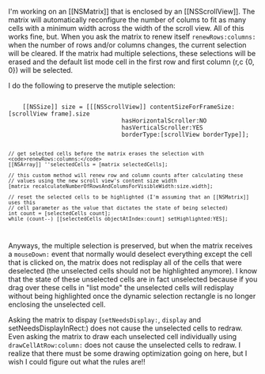 I'm working on an [[NSMatrix]] that is enclosed by an [[NSScrollView]]. The matrix will automatically reconfigure the number of colums to fit as many cells with a minimum width across the width of the scroll view. All of this works fine, but. When you ask the matrix to renew itself <code>renewRows:columns:</code> when the number of rows and/or columns changes, the current selection will be cleared. If the matrix had multiple selections, these selections will be erased and the default list mode cell in the first row and first column (r,c {0, 0}) will be selected.

I do the following to preserve the mutiple selection:

<code>
    [[NSSize]] size = [[[NSScrollView]] contentSizeForFrameSize:[scrollView frame].size 
                                hasHorizontalScroller:NO
                                hasVerticalScroller:YES
                                borderType:[scrollView borderType]];

    // get selected cells before the matrix erases the selection with <code>renewRows:columns:</code>
    [[NSArray]] ''selectedCells = [matrix selectedCells];               

    // this custom method will renew row and column counts after calculating these 
    // values using the new scroll view's content size width
    [matrix recalculateNumberOfRowsAndColumsForVisibleWidth:size.width];     
    
    // reset the selected cells to be highlighted (I'm assuming that an [[NSMatrix]] uses this
    // cell parameter as the value that dictates the state of being selected)
    int count = [selectedCells count];
    while (count--) [[selectedCells objectAtIndex:count] setHighlighted:YES];
     
</code>

Anyways, the multiple selection is preserved, but when the matrix receives a <code>mouseDown:</code> event that normally would deselect everything except the cell that is clicked on, the matrix does not redisplay all of the cells that were deselected (the unselected cells should not be highlighted anymore). I know that the state of these unselected cells are in fact unselected because if you drag over these cells in "list mode" the unselected cells will redisplay without being highlighted once the dynamic selection rectangle is no longer enclosing the unselected cell. 

Asking the matrix to dispay (<code>setNeedsDisplay:</code>, <code>display</code> and setNeedsDisplayInRect:</code>) does not cause the unselected cells to redraw. Even asking the matrix to draw each unselected cell individually using <code>drawCellAtRow:column:</code> does not cause the unselected cells to redraw. I realize that there must be some drawing optimization going on here, but I wish I could figure out what the rules are!!